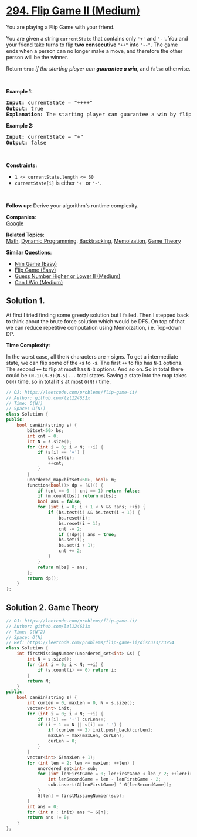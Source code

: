 # [294. Flip Game II (Medium)](https://leetcode.com/problems/flip-game-ii/)

<p>You are playing a Flip Game with your friend.</p>

<p>You are given a string <code>currentState</code> that contains only <code>'+'</code> and <code>'-'</code>. You and your friend take turns to flip <strong>two consecutive</strong> <code>"++"</code> into <code>"--"</code>. The game ends when a person can no longer make a move, and therefore the other person will be the winner.</p>

<p>Return <code>true</code> <em>if the starting player can <strong>guarantee a win</strong></em>, and <code>false</code> otherwise.</p>

<p>&nbsp;</p>
<p><strong>Example 1:</strong></p>

<pre><strong>Input:</strong> currentState = "++++"
<strong>Output:</strong> true
<strong>Explanation:</strong> The starting player can guarantee a win by flipping the middle "++" to become "+--+".
</pre>

<p><strong>Example 2:</strong></p>

<pre><strong>Input:</strong> currentState = "+"
<strong>Output:</strong> false
</pre>

<p>&nbsp;</p>
<p><strong>Constraints:</strong></p>

<ul>
	<li><code>1 &lt;= currentState.length &lt;= 60</code></li>
	<li><code>currentState[i]</code> is either <code>'+'</code> or <code>'-'</code>.</li>
</ul>

<p>&nbsp;</p>
<strong>Follow up:</strong> Derive your algorithm's runtime complexity.

**Companies**:  
[Google](https://leetcode.com/company/google)

**Related Topics**:  
[Math](https://leetcode.com/tag/math/), [Dynamic Programming](https://leetcode.com/tag/dynamic-programming/), [Backtracking](https://leetcode.com/tag/backtracking/), [Memoization](https://leetcode.com/tag/memoization/), [Game Theory](https://leetcode.com/tag/game-theory/)

**Similar Questions**:
* [Nim Game (Easy)](https://leetcode.com/problems/nim-game/)
* [Flip Game (Easy)](https://leetcode.com/problems/flip-game/)
* [Guess Number Higher or Lower II (Medium)](https://leetcode.com/problems/guess-number-higher-or-lower-ii/)
* [Can I Win (Medium)](https://leetcode.com/problems/can-i-win/)

## Solution 1.

At first I tried finding some greedy solution but I failed. Then I stepped back to think about the brute force solution which would be DFS. On top of that we can reduce repetitive computation using Memoization, i.e. Top-down DP.

**Time Complexity**:

In the worst case, all the `N` characters are `+` signs. To get a intermediate state, we can flip some of the `+`s to `-`s. The first `++` to flip has `N-1` options. The second `++` to flip at most has `N-3` options. And so on. So in total there could be `(N-1)(N-3)(N-5)...` total states. Saving a state into the map takes `O(N)` time, so in total it's at most `O(N!)` time.

```cpp
// OJ: https://leetcode.com/problems/flip-game-ii/
// Author: github.com/lzl124631x
// Time: O(N!)
// Space: O(N!)
class Solution {
public:
    bool canWin(string s) {
        bitset<60> bs;
        int cnt = 0;
        int N = s.size();
        for (int i = 0; i < N; ++i) {
            if (s[i] == '+') {
                bs.set(i);
                ++cnt;
            }
        }
        unordered_map<bitset<60>, bool> m;
        function<bool()> dp = [&]() {
            if (cnt == 0 || cnt == 1) return false;
            if (m.count(bs)) return m[bs];
            bool ans = false;
            for (int i = 0; i + 1 < N && !ans; ++i) {
                if (bs.test(i) && bs.test(i + 1)) {
                    bs.reset(i);
                    bs.reset(i + 1);
                    cnt -= 2;
                    if (!dp()) ans = true;
                    bs.set(i);
                    bs.set(i + 1);
                    cnt += 2;
                }
            }
            return m[bs] = ans;
        };
        return dp();
    }
};
```

## Solution 2. Game Theory

```cpp
// OJ: https://leetcode.com/problems/flip-game-ii/
// Author: github.com/lzl124631x
// Time: O(N^2)
// Space: O(N)
// Ref: https://leetcode.com/problems/flip-game-ii/discuss/73954
class Solution {
    int firstMissingNumber(unordered_set<int> &s) {
        int N = s.size();
        for (int i = 0; i < N; ++i) {
            if (s.count(i) == 0) return i;
        }
        return N;
    }
public:
    bool canWin(string s) {
        int curLen = 0, maxLen = 0, N = s.size();
        vector<int> init;
        for (int i = 0; i < N; ++i) {
            if (s[i] == '+') curLen++;
            if (i + 1 == N || s[i] == '-') {
                if (curLen >= 2) init.push_back(curLen);
                maxLen = max(maxLen, curLen);
                curLen = 0;
            }
        }
        vector<int> G(maxLen + 1);
        for (int len = 2; len <= maxLen; ++len) {
            unordered_set<int> sub;
            for (int lenFirstGame = 0; lenFirstGame < len / 2; ++lenFirstGame) {
                int lenSecondGame = len - lenFirstGame - 2;
                sub.insert(G[lenFirstGame] ^ G[lenSecondGame]);
            }
            G[len] = firstMissingNumber(sub);
        }
        int ans = 0;
        for (int n : init) ans ^= G[n];
        return ans != 0;
    }
};
```
